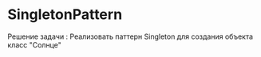 # SingletonPattern
Решение задачи : Реализовать паттерн Singleton для создания объекта класс "Солнце" 
